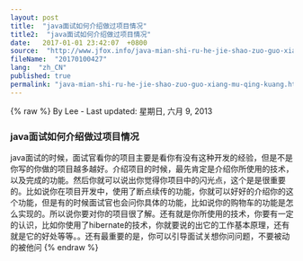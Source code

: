 ```yaml
---
layout: post
title:  "java面试如何介绍做过项目情况"
title2:  "java面试如何介绍做过项目情况"
date:   2017-01-01 23:42:07  +0800
source:  "http://www.jfox.info/java-mian-shi-ru-he-jie-shao-zuo-guo-xiang-mu-qing-kuang.html"
fileName:  "20170100427"
lang:  "zh_CN"
published: true
permalink: "java-mian-shi-ru-he-jie-shao-zuo-guo-xiang-mu-qing-kuang.html"
---
```

{% raw %}
By Lee - Last updated: 星期日, 六月 9, 2013

### java面试如何介绍做过项目情况

java面试的时候，面试官看你的项目主要是看你有没有这种开发的经验，但是不是你写的你做的项目越多越好。介绍项目的时候，最先肯定是介绍你所使用的技术，以及完成的功能。然后你就可以说出你觉得你项目中的闪光点，这个是是很重要的。比如说你在项目开发中，使用了断点续传的功能，你就可以好好的介绍你的这个功能，但是有的时候面试官也会问你具体的功能，比如说你的购物车的功能是怎么实现的。所以说你要对你的项目很了解。还有就是你所使用的技术，你要有一定的认识，比如你使用了hibernate的技术，你就要说的出它的工作基本原理，还有就是它的好处等等。。还有最重要的是，你可以引导面试关想你问问题，不要被动的被他问
{% endraw %}